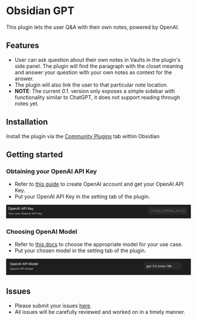 # Obsidian GPT

[installation-instructions]: https://help.obsidian.md/Advanced+topics/Third-party+plugins#Discover+and+install+community+plugins

This plugin lets the user Q&A with their own notes, powered by OpenAI.

## Features

- User can ask question about their own notes in Vaults in the plugin's side panel. The plugin will find the paragraph with the closet meaning and answer your question with your own notes as context for the answer.
- The plugin will also link the user to that particular note location.
- **NOTE**: The current _0.1._ version only exposes a simple sidebar with functionality similar to ChatGPT, it does not support reading through notes yet.

## Installation

Install the plugin via the [Community Plugins][installation-instructions] tab within Obsidian

## Getting started

### Obtaining your OpenAI API Key

- Refer to [this guide](https://www.maisieai.com/help/how-to-get-an-openai-api-key-for-chatgpt) to create OpenAI account and get your OpenAI API Key.
- Put your OpenAI API Key in the setting tab of the plugin.

<img src='assets/OpenAIKey.png'>

### Choosing OpenAI Model

- Refer to [this docs](https://platform.openai.com/docs/models/overview) to choose the appropriate model for your use case.
- Put your chosen model in the setting tab of the plugin.

<img src='assets/OpenAIModel.png'>

## Issues

- Please submit your issues [here](https://github.com/dangchinh25/obsidian-gpt/issues).
- All issues will be carefully reviewed and worked on in a timely manner.
